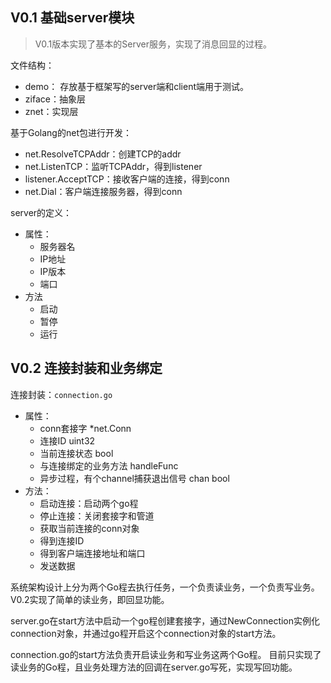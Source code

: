 
## V0.1 基础server模块

> V0.1版本实现了基本的Server服务，实现了消息回显的过程。

文件结构：
- demo： 存放基于框架写的server端和client端用于测试。
- ziface：抽象层
- znet：实现层

基于Golang的net包进行开发：
- net.ResolveTCPAddr：创建TCP的addr
- net.ListenTCP：监听TCPAddr，得到listener
- listener.AcceptTCP：接收客户端的连接，得到conn
- net.Dial：客户端连接服务器，得到conn

server的定义：
- 属性：
  - 服务器名
  - IP地址
  - IP版本
  - 端口
- 方法
  - 启动
  - 暂停
  - 运行

## V0.2 连接封装和业务绑定

连接封装：`connection.go`
- 属性：
  - conn套接字 *net.Conn
  - 连接ID uint32
  - 当前连接状态 bool
  - 与连接绑定的业务方法 handleFunc
  - 异步过程，有个channel捕获退出信号 chan bool
- 方法：
  - 启动连接：启动两个go程
  - 停止连接：关闭套接字和管道
  - 获取当前连接的conn对象
  - 得到连接ID
  - 得到客户端连接地址和端口
  - 发送数据

系统架构设计上分为两个Go程去执行任务，一个负责读业务，一个负责写业务。
V0.2实现了简单的读业务，即回显功能。

server.go在start方法中启动一个go程创建套接字，通过NewConnection实例化connection对象，并通过go程开启这个connection对象的start方法。

connection.go的start方法负责开启读业务和写业务这两个Go程。
目前只实现了读业务的Go程，且业务处理方法的回调在server.go写死，实现写回功能。





